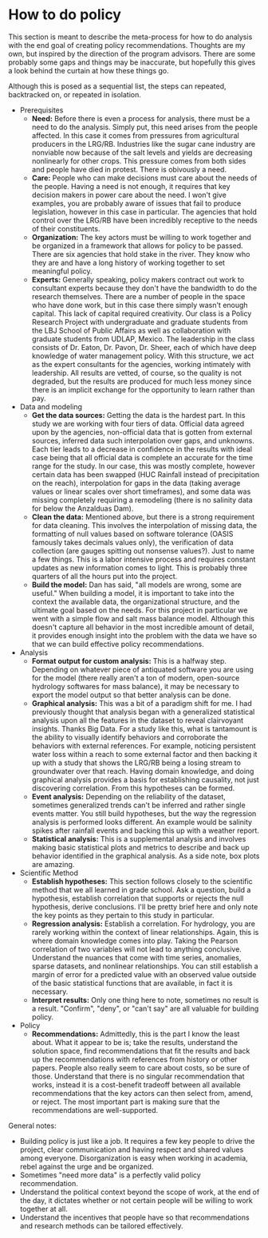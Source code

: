 # How to do policy

This section is meant to describe the meta-process for how to do analysis with the end goal of creating
policy recommendations. Thoughts are my own, but inspired by the direction of the program advisors.
There are some probably some gaps and things may be inaccurate, but hopefully this gives a look behind the
curtain at how these things go.

Although this is posed as a sequential list, the steps can repeated, backtracked on, or repeated in isolation.

- Prerequisites
  - **Need:** Before there is even a process for analysis, there must be a need to do the analysis. Simply put, this
  need arises from the people affected. In this case it comes from pressures from agricultural producers in
  the LRG/RB. Industries like the sugar cane industry are nonviable now because of the salt levels and yields
  are decreasing nonlinearly for other crops. This pressure comes from both sides and people have died in protest. There
  is obivously a need.
  - **Care:** People who can make decisions must care about the needs of the people. Having a need is not enough, it
  requires that key decision makers in power care about the need. I won't give examples, you are probably aware of
  issues that fail to produce legislation, however in this case in particular. The agencies that hold control over the
  LRG/RB have been incredibly receptive to the needs of their constituents.
  - **Organization:** The key actors must be willing to work together and be organized in a framework that allows for
  policy to be passed. There are six agencies that hold stake in the river. They know who they are and have a long history
  of working together to set meaningful policy.
  - **Experts:** Generally speaking, policy makers contract out work to consultant experts because they don't have the
  bandwidth to do the research themselves. There are a number of people in the space who have done work, but in this case
  there simply wasn't enough capital. This lack of capital required creativity. Our class is a Policy Research Project
  with undergraduate and graduate students from the LBJ School of Public Affairs as well as collaboration with graduate
  students from UDLAP, Mexico. The leadership in the class consists of Dr. Eaton, Dr. Pavon, Dr. Sheer, each of which have
  deep knowledge of water management policy. With this structure, we act as the expert consultants for the agencies, working
  intimately with leadership. All results are vetted, of course, so the quality is not degraded, but the results are
  produced for much less money since there is an implicit exchange for the opportunity to learn rather than pay.
- Data and modeling
  - **Get the data sources:** Getting the data is the hardest part. In this study we are working with four tiers of data.
  Official data agreed upon by the agencies, non-official data that is gotten from external sources, inferred data such
  interpolation over gaps, and unknowns. Each tier leads to a decrease in confidence in the results with ideal case being
  that all official data is complete an accurate for the time range for the study. In our case, this was mostly complete,
  however certain data has been swapped (HUC Rainfall instead of precipitation on the reach), interpolation for gaps in the
  data (taking average values or linear scales over short timeframes), and some data was missing completely requiring a
  remodeling (there is no salinity data for below the Anzalduas Dam).
  - **Clean the data:** Mentioned above, but there is a strong requirement for data cleaning. This involves the interpolation
  of missing data, the formatting of null values based on software tolerance (OASIS famously takes decimals values only), the
  verification of data collection (are gauges spitting out nonsense values?). Just to name a few things. This is a labor
  intensive process and requires constant updates as new information comes to light. This is probably three quarters of
  all the hours put into the project.
  - **Build the model:** Dan has said, "all models are wrong, some are useful." When building a model, it is important to
  take into the context the available data, the organizational structure, and the ultimate goal based on the needs. For
  this project in particular we went with a simple flow and salt mass balance model. Although this doesn't capture all
  behavior in the most incredible amount of detail, it provides enough insight into the problem with the data we have
  so that we can build effective policy recommendations.
- Analysis
  - **Format output for custom analysis:** This is a halfway step. Depending on whatever piece of antiquated software you
  are using for the model (there really aren't a ton of modern, open-source hydrology softwares for mass balance), it may
  be necessary to export the model output so that better analysis can be done.
  - **Graphical analysis:** This was a bit of a paradigm shift for me. I had previously thought that analysis began with
  a generalized statistical analysis upon all the features in the dataset to reveal clairvoyant insights. Thanks Big Data.
  For a study like this, what is tantamount is the ability to visually identify behaviors and corroborate the behaviors with
  external references. For example, noticing persistent water loss within a reach to some external factor and then backing
  it up with a study that shows the LRG/RB being a losing stream to groundwater over that reach. Having domain knowledge,
  and doing graphical analysis provides a basis for establishing causality, not just discovering correlation. From this
  hypotheses can be formed.
  - **Event analysis:** Depending on the reliability of the dataset, sometimes generalized trends can't be inferred and
  rather single events matter. You still build hypotheses, but the way the regression analysis is performed looks different.
  An example would be salinity spikes after rainfall events and backing this up with a weather report.
  - **Statistical analysis:** This is a supplemental analysis and involves making basic statistical plots and metrics to
  describe and back up behavior identified in the graphical analysis. As a side note, box plots are amazing.
- Scientific Method
  - **Establish hypotheses:** This section follows closely to the scientific method that we all learned in grade school.
  Ask a question, build a hypothesis, establish correlation that supports or rejects the null hypothesis, derive conclusions.
  I'll be pretty brief here and only note the key points as they pertain to this study in particular.
  - **Regression analysis:** Establish a correlation. For hydrology, you are rarely working within the context of linear
  relationships. Again, this is where domain knowledge comes into play. Taking the Pearson correlation of two variables
  will not lead to anything conclusive. Understand the nuances that come with time series, anomalies, sparse datasets, and
  nonlinear relationships. You can still establish a margin of error for a predicted value with an observed value outside
  of the basic statistical functions that are available, in fact it is necessary.
  - **Interpret results:** Only one thing here to note, sometimes no result is a result. "Confirm", "deny", or "can't say" are
  all valuable for building policy.
- Policy
  - **Recommendations:** Admittedly, this is the part I know the least about. What it appear to be is; take the results,
  understand the solution space, find recommendations that fit the results and back up the recommendations with references
  from history or other papers. People also really seem to care about costs, so be sure of those. Understand that
  there is no singular recommendation that works, instead it is a cost-benefit tradeoff between all available recommendations
  that the key actors can then select from, amend, or reject. The most important part is making sure that the recommendations
  are well-supported.

General notes:
- Building policy is just like a job. It requires a few key people to drive the project, clear communication and having respect
and shared values among everyone. Disorganization is easy when working in academia, rebel against the urge and be organized.
- Sometimes "need more data" is a perfectly valid policy recommendation.
- Understand the political context beyond the scope of work, at the end of the day, it dictates whether or not certain people
will be willing to work together at all.
- Understand the incentives that people have so that recommendations and research methods can be tailored effectively.
